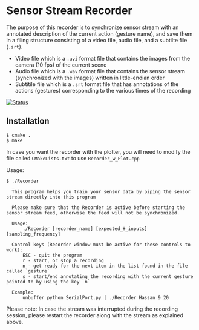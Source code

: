 # Sensor Stream Recorder

The purpose of this recorder is to synchronize sensor stream with an annotated description of the current action (gesture name), and save them in a filing structure consisting of a video file, audio file, and a subtilte file (`.srt`). 

* Video file which is a `.avi` format file that contains the images from the camera (10 fps) of the current scene
* Audio file which is a `.wav` format file that contains the sensor stream (synchronized with the images) written in little-endian order
* Subtitile file which is a `.srt` format file that has annotations of the actions (gestures) corresponding to the various times of the recording 

[![Status](https://travis-ci.org/HassanAmr/Sensor-Stream-Recorder.svg?branch=master)](https://travis-ci.org/HassanAmr/Sensor-Stream-Recorder)  

Installation
------------
    
    $ cmake .
    $ make

In case you want the recorder with the plotter, you will need to modify the file called `CMakeLists.txt` to use `Recorder_w_Plot.cpp`

Usage:
  
    $ ./Recorder

      This program helps you train your sensor data by piping the sensor stream directly into this program

      Please make sure that the Recorder is active before starting the sensor stream feed, otherwise the feed will not be synchronized.
      
      Usage:
          ./Recorder [recorder_name] [expected_#_inputs] [sampling_frequency]

      Control keys (Recorder window must be active for these controls to work):
          ESC - quit the program
          r - start, or stop a recording
          n - get ready for the next item in the list found in the file called `gesture`
          s - start/end annotating the recording with the current gesture pointed to by using the key `n`

      Example:
          unbuffer python SerialPort.py | ./Recorder Hassan 9 20
 

Please note:
  In case the stream was interrupted during the recording session, please restart the recorder along with the stream as explained above.

